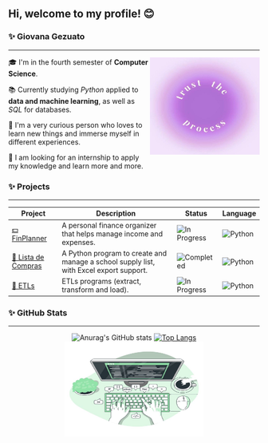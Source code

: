 ## Hi, welcome to my profile! 😊
### ✨ Giovana Gezuato
***
<div>
  
  <img align="right" alt="trust the process" width="220" height="195" src="https://github.com/gigezuato/gigezuato/blob/main/images/trust%20de%20process.jpg">
  
  🎓 I'm in the fourth semester of **Computer Science**.

  📚 Currently studying *Python* applied to **data and machine learning**, as well as *SQL* for databases. 

  📌 I'm a very curious person who loves to learn new things and immerse myself in different experiences.

  🔎 I am looking for an internship to apply my knowledge and learn more and more.
  
</div>


### ✨ Projects
***
| Project | Description | Status | Language |
|--------|-------------|--------|----------|
| [💵 FinPlanner](https://github.com/gigezuato/finplanner) | A personal finance organizer that helps manage income and expenses. | ![In Progress](https://img.shields.io/badge/status-in--progress-yellow) | ![Python](https://img.shields.io/badge/Python-3670A0?style=for-the-badge&logo=python&logoColor=ffdd54) |
| [🛒 Lista de Compras](https://github.com/gigezuato/Lista-de-compras) | A Python program to create and manage a school supply list, with Excel export support. | ![Completed](https://img.shields.io/badge/status-completed-brightgreen) | ![Python](https://img.shields.io/badge/Python-3670A0?style=for-the-badge&logo=python&logoColor=ffdd54) |
| [🧪 ETLs](https://github.com/gigezuato/etls.git) | ETLs programs (extract, transform and load). | ![In Progress](https://img.shields.io/badge/status-in--progress-yellow) | ![Python](https://img.shields.io/badge/Python-3670A0?style=for-the-badge&logo=python&logoColor=ffdd54) |

### ✨ GitHub Stats
***
<div align="center">
  
  ![Anurag's GitHub stats](https://github-readme-stats.vercel.app/api?username=gigezuato&show_icons=true&theme=cobalt)
  [![Top Langs](https://github-readme-stats.vercel.app/api/top-langs/?username=gigezuato&layout=donut&theme=cobalt)](https://github.com/gigezuato/github-readme-stats)
  <img align="center" alt="computer" width="280" height="190" src="https://github.com/gigezuato/gigezuato/blob/main/images/green.jpg">

</div>


